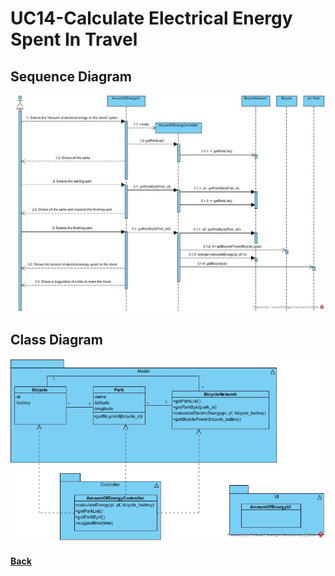 # UC14-Calculate Electrical Energy Spent In Travel	

##	Sequence Diagram
![UC14-Calculate Electrical Energy Spent In Travel-SD](UC14-SD.jpg)

##	Class Diagram
![UC14-Calculate Electrical Energy Spent In Travel-CD](UC14-CD.jpg)

#### [Back](../OODesign.md)